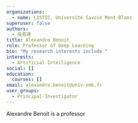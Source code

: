 ```yaml
---
organizations:
  - name: LISTIC, Université Savoie Mont-Blanc
superuser: false
authors:
  - 吳恩達
title: Alexandre Benoit
role: Professor of Deep Learning
bio: "My research interests include "
interests:
  - Artificial Intelligence
social: []
education:
  courses: []
email: alexandre.benoit@univ-smb.fr
user_groups:
  - Principal-Investigator
---
```

Alexandre Benoit is a professor